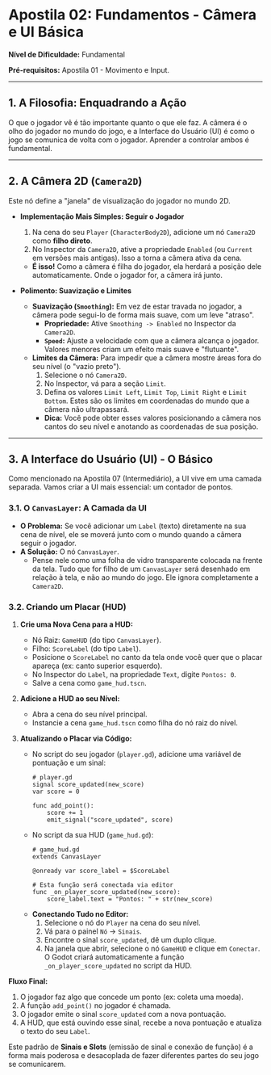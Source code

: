 # Apostila 02: Fundamentos - Câmera e UI Básica

**Nível de Dificuldade:** Fundamental

**Pré-requisitos:** Apostila 01 - Movimento e Input.

---

## 1. A Filosofia: Enquadrando a Ação

O que o jogador vê é tão importante quanto o que ele faz. A câmera é o olho do jogador no mundo do jogo, e a Interface do Usuário (UI) é como o jogo se comunica de volta com o jogador. Aprender a controlar ambos é fundamental.

---

## 2. A Câmera 2D (`Camera2D`)

Este nó define a "janela" de visualização do jogador no mundo 2D.

-   **Implementação Mais Simples: Seguir o Jogador**
    1.  Na cena do seu `Player` (`CharacterBody2D`), adicione um nó `Camera2D` como **filho direto**.
    2.  No Inspector da `Camera2D`, ative a propriedade `Enabled` (ou `Current` em versões mais antigas). Isso a torna a câmera ativa da cena.
    -   **É isso!** Como a câmera é filha do jogador, ela herdará a posição dele automaticamente. Onde o jogador for, a câmera irá junto.

-   **Polimento: Suavização e Limites**
    -   **Suavização (`Smoothing`):** Em vez de estar travada no jogador, a câmera pode segui-lo de forma mais suave, com um leve "atraso".
        -   **Propriedade:** Ative `Smoothing -> Enabled` no Inspector da `Camera2D`.
        -   **`Speed`:** Ajuste a velocidade com que a câmera alcança o jogador. Valores menores criam um efeito mais suave e "flutuante".
    -   **Limites da Câmera:** Para impedir que a câmera mostre áreas fora do seu nível (o "vazio preto").
        1.  Selecione o nó `Camera2D`.
        2.  No Inspector, vá para a seção `Limit`.
        3.  Defina os valores `Limit Left`, `Limit Top`, `Limit Right` e `Limit Bottom`. Estes são os limites em coordenadas do mundo que a câmera não ultrapassará.
        -   **Dica:** Você pode obter esses valores posicionando a câmera nos cantos do seu nível e anotando as coordenadas de sua posição.

---

## 3. A Interface do Usuário (UI) - O Básico

Como mencionado na Apostila 07 (Intermediário), a UI vive em uma camada separada. Vamos criar a UI mais essencial: um contador de pontos.

### 3.1. O `CanvasLayer`: A Camada da UI

-   **O Problema:** Se você adicionar um `Label` (texto) diretamente na sua cena de nível, ele se moverá junto com o mundo quando a câmera seguir o jogador.
-   **A Solução:** O nó `CanvasLayer`.
    -   Pense nele como uma folha de vidro transparente colocada na frente da tela. Tudo que for filho de um `CanvasLayer` será desenhado em relação à tela, e não ao mundo do jogo. Ele ignora completamente a `Camera2D`.

### 3.2. Criando um Placar (HUD)

1.  **Crie uma Nova Cena para a HUD:**
    -   Nó Raiz: `GameHUD` (do tipo `CanvasLayer`).
    -   Filho: `ScoreLabel` (do tipo `Label`).
    -   Posicione o `ScoreLabel` no canto da tela onde você quer que o placar apareça (ex: canto superior esquerdo).
    -   No Inspector do `Label`, na propriedade `Text`, digite `Pontos: 0`.
    -   Salve a cena como `game_hud.tscn`.

2.  **Adicione a HUD ao seu Nível:**
    -   Abra a cena do seu nível principal.
    -   Instancie a cena `game_hud.tscn` como filha do nó raiz do nível.

3.  **Atualizando o Placar via Código:**
    -   No script do seu jogador (`player.gd`), adicione uma variável de pontuação e um sinal:
        ```gdscript
        # player.gd
        signal score_updated(new_score)
        var score = 0

        func add_point():
            score += 1
            emit_signal("score_updated", score)
        ```
    -   No script da sua HUD (`game_hud.gd`):
        ```gdscript
        # game_hud.gd
        extends CanvasLayer

        @onready var score_label = $ScoreLabel

        # Esta função será conectada via editor
        func _on_player_score_updated(new_score):
            score_label.text = "Pontos: " + str(new_score)
        ```
    -   **Conectando Tudo no Editor:**
        1.  Selecione o nó do `Player` na cena do seu nível.
        2.  Vá para o painel `Nó` -> `Sinais`.
        3.  Encontre o sinal `score_updated`, dê um duplo clique.
        4.  Na janela que abrir, selecione o nó `GameHUD` e clique em `Conectar`. O Godot criará automaticamente a função `_on_player_score_updated` no script da HUD.

**Fluxo Final:**
1.  O jogador faz algo que concede um ponto (ex: coleta uma moeda).
2.  A função `add_point()` no jogador é chamada.
3.  O jogador emite o sinal `score_updated` com a nova pontuação.
4.  A HUD, que está ouvindo esse sinal, recebe a nova pontuação e atualiza o texto do seu `Label`.

Este padrão de **Sinais e Slots** (emissão de sinal e conexão de função) é a forma mais poderosa e desacoplada de fazer diferentes partes do seu jogo se comunicarem.
